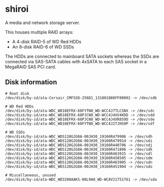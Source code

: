 # shiroi

A media and network storage server.

This houses multiple RAID arrays:

- A 4-disk RAID-5 of WD Red HDDs
- An 8-disk RAID-6 of WD SSDs

The HDDs are connected to mainboard SATA sockets whereas the SSDs are connected via SAS-SATA cables with 4xSATA to each SAS socket in a MegaRAID SAS PCI card.

## Disk information

```text
# Root disk
/dev/disk/by-id/ata-Corsair_CMFSSD-256D1_131801888FF00002 -> /dev/sdb

# WD Red HDDs
/dev/disk/by-id/ata-WDC_WD10EFRX-68FYTN0_WD-WCC4J7TLCSNX -> /dev/sdc
/dev/disk/by-id/ata-WDC_WD10EFRX-68PJCN0_WD-WCC4J4XV4KDD -> /dev/sdd
/dev/disk/by-id/ata-WDC_WD10EFRX-68PJCN0_WD-WCC4J4XR859D -> /dev/sde
/dev/disk/by-id/ata-WDC_WD10EFRX-68FYTN0_WD-WCC4J2TJHS9P -> /dev/sdf

# WD SSDs
/dev/disk/by-id/ata-WDC_WDS120G2G0A-00JH30_19166R479906 -> /dev/sdh
/dev/disk/by-id/ata-WDC_WDS120G2G0A-00JH30_19166R479914 -> /dev/sdi
/dev/disk/by-id/ata-WDC_WDS120G2G0A-00JH30_19166R440706 -> /dev/sdj
/dev/disk/by-id/ata-WDC_WDS120G2G0A-00JH30_19166R471806 -> /dev/sdk
/dev/disk/by-id/ata-WDC_WDS120G2G0A-00JH30_19166R463915 -> /dev/sdl
/dev/disk/by-id/ata-WDC_WDS120G2G0A-00JH30_19166R458505 -> /dev/sdm
/dev/disk/by-id/ata-WDC_WDS120G2G0A-00JH30_19166R463905 -> /dev/sdn
/dev/disk/by-id/ata-WDC_WDS120G2G0A-00JH30_19166R451904 -> /dev/sdo

# Miscellaneous, unused
/dev/disk/by-id/ata-WDC_WD3200AAKS-00L9A0_WD-WCAV21751761 -> /dev/sda
```